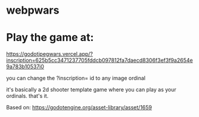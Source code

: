 # webpwars

# Play the game at:
https://godotjpegwars.vercel.app/?inscription=625b5cc3471237705fddcb097812fa7daecd8306f3ef3f9a2654e9a783b10537i0

you can change the ?inscription= id to any image ordinal

it's basically a 2d shooter template game where you can play as your ordinals. that's it.


Based on:
https://godotengine.org/asset-library/asset/1659
